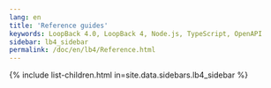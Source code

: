 ```yaml
---
lang: en
title: 'Reference guides'
keywords: LoopBack 4.0, LoopBack 4, Node.js, TypeScript, OpenAPI
sidebar: lb4_sidebar
permalink: /doc/en/lb4/Reference.html
---
```


{% include list-children.html in=site.data.sidebars.lb4_sidebar %}
